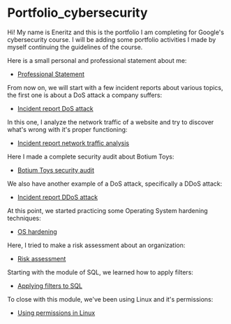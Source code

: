 # Portfolio_cybersecurity

Hi! My name is Eneritz and this is the portfolio I am completing for Google's cybersecurity course. I will be adding some 
portfolio activities I made by myself continuing the guidelines of the course.

Here is a small personal and professional statement about me:
- [Professional Statement](https://github.com/Enetxiki/Professional-statement-Ene.git)
  
From now on, we will start with a few incident reports about various topics, the first one is about a DoS attack a company suffers:

- [Incident report DoS attack](https://github.com/Enetxiki/cybersecurity_incident_report-Dos.git)
  
In this one, I analyze the network traffic of a website and try to discover what's wrong with it's proper functioning:

- [Incident report network traffic analysis](https://github.com/Enetxiki/incident-report.git)
  
Here I made a complete security audit about Botium Toys:

- [Botium Toys security audit](https://github.com/Enetxiki/Eneritz-security-audit-.git)
  
We also have another example of a DoS attack, specifically a DDoS attack:

- [Incident report DDoS attack](https://github.com/Enetxiki/incident-report/blob/5df21a1ee58d54917720e77c963b04993e2cb97f/DDoS%20attack/done_incident%20report%20analysis%20final%20task.docx)
  
At this point, we started practicing some Operating System hardening techniques:

- [OS hardening](https://github.com/Enetxiki/incident-report/blob/5df21a1ee58d54917720e77c963b04993e2cb97f/OS%20hardening/done_security%20incident%20report%20os%20hardening.docx)
  
Here, I tried to make a risk assessment about an organization:

- [Risk assessment](https://github.com/Enetxiki/incident-report/blob/5df21a1ee58d54917720e77c963b04993e2cb97f/Risk%20assessment/done_security%20risk%20assessment%20template.docx)
  
Starting with the module of SQL, we learned how to apply filters:

- [Applying filters to SQL](https://github.com/Enetxiki/incident-report/blob/5df21a1ee58d54917720e77c963b04993e2cb97f/Apply%20filters%20to%20SQL/done_Apply%20filters%20to%20SQL%20queries.docx)
  
To close with this module, we've been using Linux and it's permissions:

- [Using permissions in Linux](https://github.com/Enetxiki/incident-report/blob/5df21a1ee58d54917720e77c963b04993e2cb97f/Permissions%20Linux/done_File%20permissions%20in%20Linux.docx)
